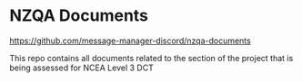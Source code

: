 # NZQA Documents

https://github.com/message-manager-discord/nzqa-documents

This repo contains all documents related to the section of the project that is being assessed for NCEA Level 3 DCT
